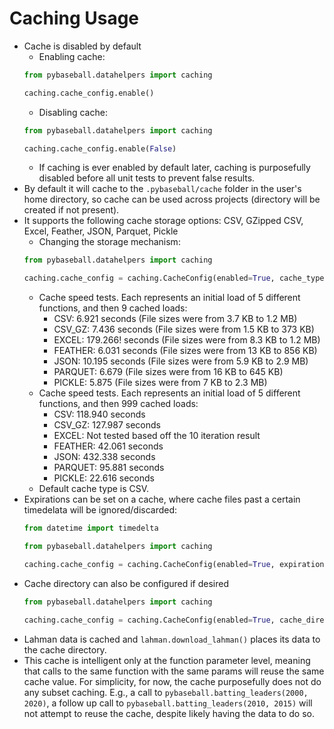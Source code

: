 # Caching Usage

* Cache is disabled by default
    * Enabling cache:
    ```python
    from pybaseball.datahelpers import caching
    
    caching.cache_config.enable()
    ```
    * Disabling cache:
    ```python
    from pybaseball.datahelpers import caching
    
    caching.cache_config.enable(False)
    ```
    * If caching is ever enabled by default later, caching is purposefully disabled before all unit tests to prevent false results.
* By default it will cache to the `.pybaseball/cache` folder in the user's home directory, so cache can be used across projects (directory will be created if not present).
* It supports the following cache storage options: CSV, GZipped CSV, Excel, Feather, JSON, Parquet, Pickle
    * Changing the storage mechanism:
    ```python
    from pybaseball.datahelpers import caching
    
    caching.cache_config = caching.CacheConfig(enabled=True, cache_type=caching.CacheType.PICKLE)
    ```
    * Cache speed tests. Each represents an initial load of 5 different functions, and then 9 cached loads:
        * CSV: 6.921 seconds (File sizes were from 3.7 KB to 1.2 MB)
        * CSV_GZ: 7.436 seconds (File sizes were from 1.5 KB to 373 KB)
        * EXCEL: 179.266! seconds (File sizes were from 8.3 KB to 1.2 MB)
        * FEATHER: 6.031 seconds (File sizes were from 13 KB to 856 KB)
        * JSON: 10.195 seconds (File sizes were from 5.9 KB to 2.9 MB)
        * PARQUET: 6.679 (File sizes were from 16 KB to 645 KB)
        * PICKLE: 5.875 (File sizes were from 7 KB to 2.3 MB)
    * Cache speed tests. Each represents an initial load of 5 different functions, and then 999 cached loads:
        * CSV: 118.940 seconds
        * CSV_GZ: 127.987 seconds
        * EXCEL: Not tested based off the 10 iteration result
        * FEATHER: 42.061 seconds
        * JSON: 432.338 seconds
        * PARQUET: 95.881 seconds
        * PICKLE: 22.616 seconds
    * Default cache type is CSV.
* Expirations can be set on a cache, where cache files past a certain timedelata will be ignored/discarded:
    ```python
    from datetime import timedelta
    
    from pybaseball.datahelpers import caching
    
    caching.cache_config = caching.CacheConfig(enabled=True, expiration=timedelta(days=7))
    ```
* Cache directory can also be configured if desired
    ```python
    from pybaseball.datahelpers import caching
    
    caching.cache_config = caching.CacheConfig(enabled=True, cache_directory='.')
    ```
* Lahman data is cached and `lahman.download_lahman()` places its data to the cache directory.
* This cache is intelligent only at the function parameter level, meaning that calls to the same function with the same params will reuse the same cache value. For simplicity, for now, the cache purposefully does not do any subset caching. E.g., a call to `pybaseball.batting_leaders(2000, 2020)`, a follow up call to `pybaseball.batting_leaders(2010, 2015)` will not attempt to reuse the cache, despite likely having the data to do so.
